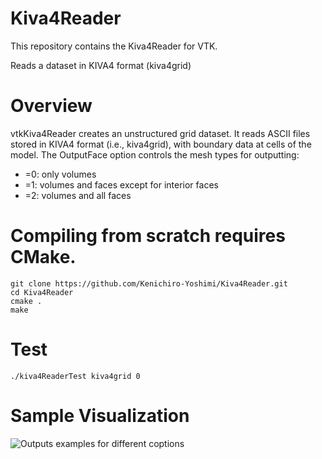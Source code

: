 # Kiva4Reader

This repository contains the Kiva4Reader for VTK.

Reads a dataset in KIVA4 format (kiva4grid)

# Overview

vtkKiva4Reader creates an unstructured grid dataset. It reads ASCII files stored in KIVA4 format (i.e., kiva4grid), with boundary data at cells of the model. The OutputFace option controls the mesh types for outputting:
+ =0: only volumes
+ =1: volumes and faces except for interior faces
+ =2: volumes and all faces

# Compiling from scratch requires CMake.

    git clone https://github.com/Kenichiro-Yoshimi/Kiva4Reader.git
    cd Kiva4Reader
    cmake .
    make

# Test

    ./kiva4ReaderTest kiva4grid 0

# Sample Visualization

![Outputs examples for different coptions](https://i.imgur.com/GTELx6p.png)


